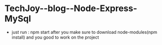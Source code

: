 # TechJoy--blog--Node-Express-MySql

- just run : npm start after you make sure to download node-modules(npm install) and you good to work on the project
